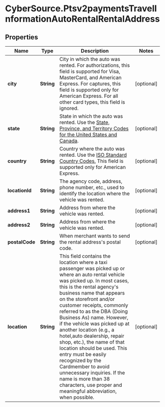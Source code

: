 # CyberSource.Ptsv2paymentsTravelInformationAutoRentalRentalAddress

## Properties
Name | Type | Description | Notes
------------ | ------------- | ------------- | -------------
**city** | **String** | City in which the auto was rented.  For authorizations, this field is supported for Visa, MasterCard, and American Express.  For captures, this field is supported only for American Express.  For all other card types, this field is ignored.  | [optional] 
**state** | **String** | State in which the auto was rented. Use the [State, Province, and Territory Codes for the United States and Canada](https://developer.cybersource.com/library/documentation/sbc/quickref/states_and_provinces.pdf).  | [optional] 
**country** | **String** | Country where the auto was rented. Use the [ISO Standard Country Codes.](https://developer.cybersource.com/library/documentation/sbc/quickref/countries_alpha_list.pdf) This field is supported only for American Express.  | [optional] 
**locationId** | **String** | The agency code, address, phone number, etc., used to identify the location where the vehicle was rented.  | [optional] 
**address1** | **String** | Address from where the vehicle was rented.  | [optional] 
**address2** | **String** | Address from where the vehicle was rented.  | [optional] 
**postalCode** | **String** | When merchant wants to send the rental address&#39;s postal code.  | [optional] 
**location** | **String** | This field contains the location where a taxi passenger was picked up or where an auto rental vehicle was picked up. In most cases, this is the rental agency&#39;s business name that appears on the storefront and/or customer receipts, commonly referred to as the DBA (Doing Business As) name. However, if the vehicle was picked up at another location (e.g., a hotel,auto dealership, repair shop, etc.), the name of that location should be used. This entry must be easily recognized by the Cardmember to avoid unnecessary inquiries. If the name is more than 38  characters, use proper and meaningful abbreviation, when possible.  | [optional] 


